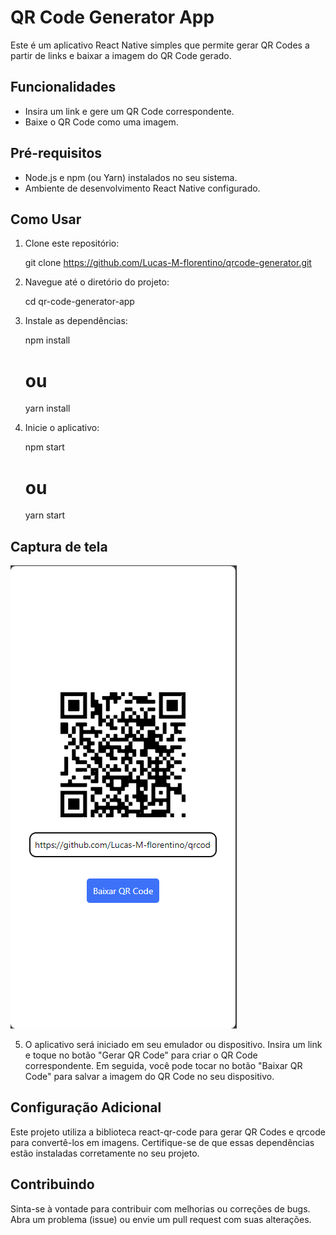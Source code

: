 # QR Code Generator App

Este é um aplicativo React Native simples que permite gerar QR Codes a partir de links e baixar a imagem do QR Code gerado.

## Funcionalidades

- Insira um link e gere um QR Code correspondente.
- Baixe o QR Code como uma imagem.

## Pré-requisitos

- Node.js e npm (ou Yarn) instalados no seu sistema.
- Ambiente de desenvolvimento React Native configurado.

## Como Usar

1. Clone este repositório:

 
   git clone https://github.com/Lucas-M-florentino/qrcode-generator.git

2. Navegue até o diretório do projeto:

    cd qr-code-generator-app

3. Instale as dependências:

    npm install
    # ou
    yarn install

4. Inicie o aplicativo:

    npm start
    # ou
    yarn start

## Captura de tela

![Alt text](./assets/img/image-qrcode.png)

5. O aplicativo será iniciado em seu emulador ou dispositivo. Insira um link e toque no botão "Gerar QR Code" para criar o QR Code correspondente. Em seguida, você pode tocar no botão "Baixar QR Code" para salvar a imagem do QR Code no seu dispositivo.

## Configuração Adicional
Este projeto utiliza a biblioteca react-qr-code para gerar QR Codes e qrcode para convertê-los em imagens. Certifique-se de que essas dependências estão instaladas corretamente no seu projeto.

## Contribuindo
Sinta-se à vontade para contribuir com melhorias ou correções de bugs. Abra um problema (issue) ou envie um pull request com suas alterações.